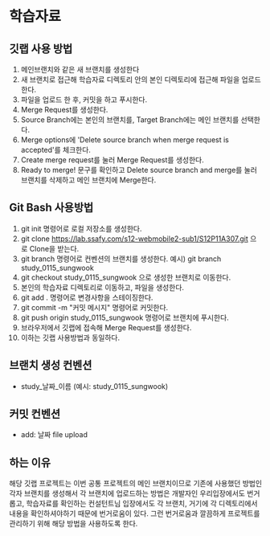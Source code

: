 # 학습자료


## 깃랩 사용 방법

1. 메인브랜치와 같은 새 브랜치를 생성한다 
2. 새 브랜치로 접근해 학습자료 디렉토리 안의 본인 디렉토리에 접근해 파일을 업로드 한다.
3. 파일을 업로드 한 후, 커밋을 하고 푸시한다.
4. Merge Request를 생성한다.
5. Source Branch에는 본인의 브랜치를, Target Branch에는 메인 브랜치를 선택한다.
6. Merge options에 'Delete source branch when merge request is accepted'를 체크한다.
7. Create merge request를 눌러 Merge Request를 생성한다.
8. Ready to merge! 문구를 확인하고 Delete source branch and merge를 눌러 브랜치를 삭제하고 메인 브랜치에 Merge한다. 


## Git Bash 사용방법
1. git init 명령어로 로컬 저장소를 생성한다.
2. git clone https://lab.ssafy.com/s12-webmobile2-sub1/S12P11A307.git 으로 Clone을 받는다.
3. git branch 명령어로 컨벤션의 브랜치를 생성한다. 예시) git branch study_0115_sungwook
4. git checkout study_0115_sungwook 으로 생성한 브랜치로 이동한다.
5. 본인의 학습자료 디렉토리로 이동하고, 파일을 생성한다.
5. git add . 명령어로 변경사항을 스테이징한다.
6. git commit -m "커밋 메시지" 명령어로 커밋한다.
7. git push origin study_0115_sungwook 명령어로 브랜치에 푸시한다.
8. 브라우저에서 깃랩에 접속해 Merge Request를 생성한다.
9. 이하는 깃랩 사용방법과 동일하다.

## 브랜치 생성 컨벤션
- study_날짜_이름 (예시: study_0115_sungwook)

## 커밋 컨벤션
- add: 날짜 file upload

## 하는 이유
해당 깃랩 프로젝트는 이번 공통 프로젝트의 메인 브랜치이므로 기존에 사용했던 방법인
각자 브랜치를 생성해서 각 브랜치에 업로드하는 방법은 개발자인 우리입장에서도 번거롭고,
학습자료를 확인하는 컨설턴트님 입장에서도 각 브랜치, 거기에 각 디렉토리에서 내용을 확인하셔야하기 때문에 번거로움이 있다.
그런 번거로움과 깔끔하게 프로젝트를 관리하기 위해 해당 방법을 사용하도록 한다.